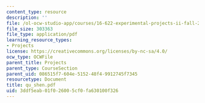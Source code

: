 ```yaml
---
content_type: resource
description: ''
file: /ol-ocw-studio-app/courses/16-622-experimental-projects-ii-fall-2003/3ddf5eab01f026005cf0fa630100f326_qu_shen.pdf
file_size: 303363
file_type: application/pdf
learning_resource_types:
- Projects
license: https://creativecommons.org/licenses/by-nc-sa/4.0/
ocw_type: OCWFile
parent_title: Projects
parent_type: CourseSection
parent_uid: 086515f7-604e-5152-48f4-9912745f7345
resourcetype: Document
title: qu_shen.pdf
uid: 3ddf5eab-01f0-2600-5cf0-fa630100f326
---
```

